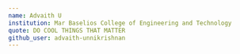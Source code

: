 ```yaml
---
name: Advaith U
institution: Mar Baselios College of Engineering and Technology
quote: DO COOL THINGS THAT MATTER
github_user: advaith-unnikrishnan
---
```

